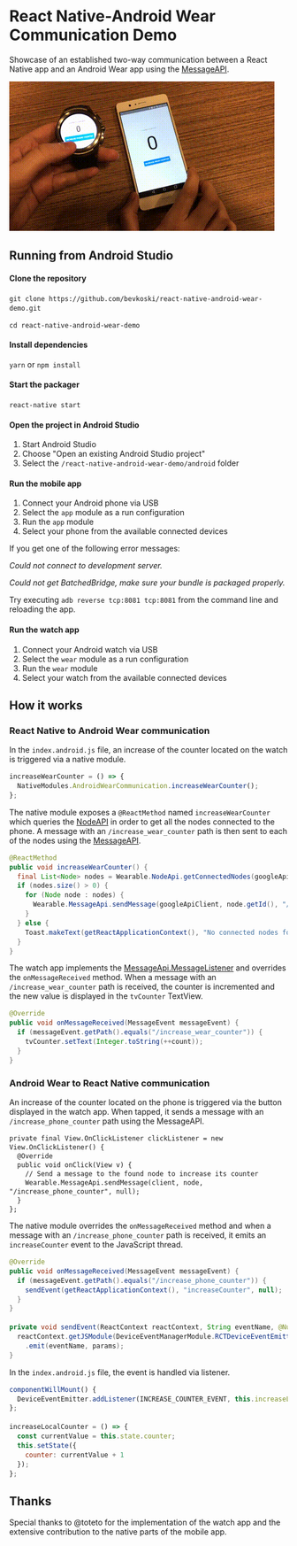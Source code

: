 # React Native-Android Wear Communication Demo

Showcase of an established two-way communication between a React Native app and an Android Wear app using the [MessageAPI](https://developers.google.com/android/reference/com/google/android/gms/wearable/MessageApi).

![Demo](/demo.gif)

## Running from Android Studio

#### Clone the repository

`git clone https://github.com/bevkoski/react-native-android-wear-demo.git`

`cd react-native-android-wear-demo`

#### Install dependencies

`yarn` or `npm install`

#### Start the packager

`react-native start`

#### Open the project in Android Studio

1. Start Android Studio
2. Choose "Open an existing Android Studio project"
3. Select the `/react-native-android-wear-demo/android` folder

#### Run the mobile app

1. Connect your Android phone via USB
2. Select the `app` module as a run configuration
3. Run the `app` module
4. Select your phone from the available connected devices

If you get one of the following error messages:

*Could not connect to development server.*

*Could not get BatchedBridge, make sure your bundle is packaged properly.*

Try executing `adb reverse tcp:8081 tcp:8081` from the command line and reloading the app.

#### Run the watch app

1. Connect your Android watch via USB
2. Select the `wear` module as a run configuration
3. Run the `wear` module
4. Select your watch from the available connected devices

## How it works

### React Native to Android Wear communication

In the `index.android.js` file, an increase of the counter located on the watch is triggered via a native module.

```javascript
increaseWearCounter = () => {
  NativeModules.AndroidWearCommunication.increaseWearCounter();
};
```

The native module exposes a `@ReactMethod` named `increaseWearCounter` which queries the [NodeAPI](https://developers.google.com/android/reference/com/google/android/gms/wearable/NodeApi) in order to get all the nodes connected to the phone. A message with an `/increase_wear_counter` path is then sent to each of the nodes using the [MessageAPI](https://developers.google.com/android/reference/com/google/android/gms/wearable/MessageApi).

```java
@ReactMethod
public void increaseWearCounter() {
  final List<Node> nodes = Wearable.NodeApi.getConnectedNodes(googleApiClient).await().getNodes();
  if (nodes.size() > 0) {
    for (Node node : nodes) {
      Wearable.MessageApi.sendMessage(googleApiClient, node.getId(), "/increase_wear_counter", null);
    }
  } else {
    Toast.makeText(getReactApplicationContext(), "No connected nodes found", Toast.LENGTH_LONG).show();
  }
}
```

The watch app implements the [MessageApi.MessageListener](https://developers.google.com/android/reference/com/google/android/gms/wearable/MessageApi.MessageListener) and overrides the `onMessageReceived` method. When a message with an `/increase_wear_counter` path is received, the counter is incremented and the new value is displayed in the `tvCounter` TextView.

```java
@Override
public void onMessageReceived(MessageEvent messageEvent) {
  if (messageEvent.getPath().equals("/increase_wear_counter")) {
    tvCounter.setText(Integer.toString(++count));
  }
}
```

### Android Wear to React Native communication

An increase of the counter located on the phone is triggered via the button displayed in the watch app. When tapped, it sends a message with an `/increase_phone_counter` path using the MessageAPI.

```
private final View.OnClickListener clickListener = new View.OnClickListener() {
  @Override
  public void onClick(View v) {
    // Send a message to the found node to increase its counter
    Wearable.MessageApi.sendMessage(client, node, "/increase_phone_counter", null);
  }
};
```

The native module overrides the `onMessageReceived` method and when a message with an `/increase_phone_counter` path is received, it emits an `increaseCounter` event to the JavaScript thread.

```java
@Override
public void onMessageReceived(MessageEvent messageEvent) {
  if (messageEvent.getPath().equals("/increase_phone_counter")) {
    sendEvent(getReactApplicationContext(), "increaseCounter", null);
  }
}

private void sendEvent(ReactContext reactContext, String eventName, @Nullable WritableMap params) {
  reactContext.getJSModule(DeviceEventManagerModule.RCTDeviceEventEmitter.class)
    .emit(eventName, params);
}
```

In the `index.android.js` file, the event is handled via listener.

```javascript
componentWillMount() {
  DeviceEventEmitter.addListener(INCREASE_COUNTER_EVENT, this.increaseLocalCounter);
};

increaseLocalCounter = () => {
  const currentValue = this.state.counter;
  this.setState({
    counter: currentValue + 1
  });
};
```

## Thanks

Special thanks to @toteto for the implementation of the watch app and the extensive contribution to the native parts of the mobile app.
